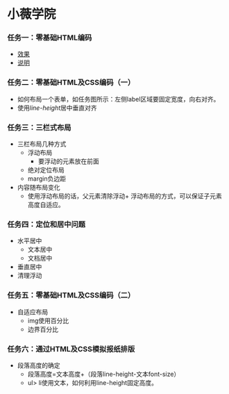 # 小薇学院
### 任务一：零基础HTML编码
* [效果](./demo01/index.html)
* [说明](./demo01)
### 任务二：零基础HTML及CSS编码（一）
* 如何布局一个表单，如任务图所示：左侧label区域要固定宽度，向右对齐。
* 使用*line-height*居中垂直对齐
### 任务三：三栏式布局
* 三栏布局几种方式
  * 浮动布局
    * 要浮动的元素放在前面
  * 绝对定位布局
  * margin负边距
* 内容随布局变化
  * 使用浮动布局的话，父元素清除浮动+ 浮动布局的方式，可以保证子元素高度自适应。
### 任务四：定位和居中问题
  * 水平居中
    * 文本居中
    * 文档居中
  * 垂直居中
  * 清理浮动
### 任务五：零基础HTML及CSS编码（二）
  * 自适应布局
    * img使用百分比
    * 边界百分比
### 任务六：通过HTML及CSS模拟报纸排版
  * 段落高度的确定
    * 段落高度=文本高度+（段落line-height-文本font-size）
    * ul> li使用文本，如何利用line-height固定高度。